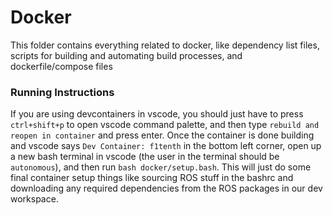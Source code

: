 # Docker
This folder contains everything related to docker, like dependency list files, scripts for building and automating build processes, and dockerfile/compose files

### Running Instructions
If you are using devcontainers in vscode, you should just have to press `ctrl+shift+p` to open vscode command palette, and then type `rebuild and reopen in container` and press enter. Once the container is done building and vscode says `Dev Container: f1tenth` in the bottom left corner, open up a new bash terminal in vscode (the user in the terminal should be `autonomous`), and then run `bash docker/setup.bash`. This will just do some final container setup things like sourcing ROS stuff in the bashrc and downloading any required dependencies from the ROS packages in our dev workspace.
